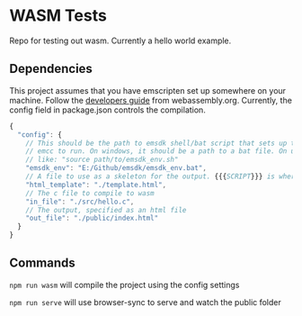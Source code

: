 # WASM Tests

Repo for testing out wasm. Currently a hello world example.

## Dependencies

This project assumes that you have emscripten set up somewhere on your machine. Follow the [developers guide](http://webassembly.org/getting-started/developers-guide/) from webassembly.org. Currently, the config field in package.json controls the compilation.

```js
{
  "config": {
    // This should be the path to emsdk shell/bat script that sets up the right path variables for
    // emcc to run. On windows, it should be a path to a bat file. On unix, it should be something
    // like: "source path/to/emsdk_env.sh"
    "emsdk_env": "E:/Github/emsdk/emsdk_env.bat",
    // A file to use as a skeleton for the output. {{{SCRIPT}}} is where the wasm module is inserted
    "html_template": "./template.html",
    // The c file to compile to wasm
    "in_file": "./src/hello.c",
    // The output, specified as an html file
    "out_file": "./public/index.html"
  }
}
```

## Commands

`npm run wasm` will compile the project using the config settings

`npm run serve` will use browser-sync to serve and watch the public folder